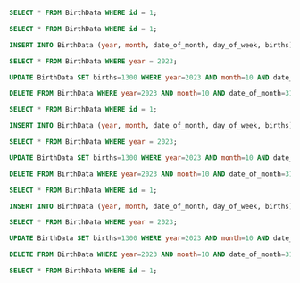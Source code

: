 ```sql
SELECT * FROM BirthData WHERE id = 1;
```

```sql
SELECT * FROM BirthData WHERE id = 1;
```

```sql
INSERT INTO BirthData (year, month, date_of_month, day_of_week, births) VALUES (2023, 10, 31, 2, 1200);
```

```sql
SELECT * FROM BirthData WHERE year = 2023;
```

```sql
UPDATE BirthData SET births=1300 WHERE year=2023 AND month=10 AND date_of_month=31;
```

```sql
DELETE FROM BirthData WHERE year=2023 AND month=10 AND date_of_month=31;
```

```sql
SELECT * FROM BirthData WHERE id = 1;
```

```sql
INSERT INTO BirthData (year, month, date_of_month, day_of_week, births) VALUES (2023, 10, 31, 2, 1200);
```

```sql
SELECT * FROM BirthData WHERE year = 2023;
```

```sql
UPDATE BirthData SET births=1300 WHERE year=2023 AND month=10 AND date_of_month=31;
```

```sql
DELETE FROM BirthData WHERE year=2023 AND month=10 AND date_of_month=31;
```

```sql
SELECT * FROM BirthData WHERE id = 1;
```

```sql
INSERT INTO BirthData (year, month, date_of_month, day_of_week, births) VALUES (2023, 10, 31, 2, 1200);
```

```sql
SELECT * FROM BirthData WHERE year = 2023;
```

```sql
UPDATE BirthData SET births=1300 WHERE year=2023 AND month=10 AND date_of_month=31;
```

```sql
DELETE FROM BirthData WHERE year=2023 AND month=10 AND date_of_month=31;
```

```sql
SELECT * FROM BirthData WHERE id = 1;
```

